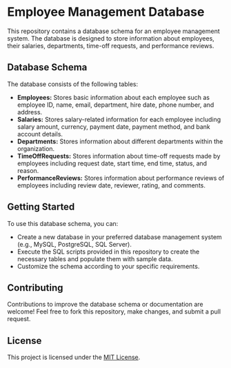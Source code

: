 # Employee Management Database

This repository contains a database schema for an employee management system. The database is designed to store information about employees, their salaries, departments, time-off requests, and performance reviews.

## Database Schema

The database consists of the following tables:

- **Employees:** Stores basic information about each employee such as employee ID, name, email, department, hire date, phone number, and address.
- **Salaries:** Stores salary-related information for each employee including salary amount, currency, payment date, payment method, and bank account details.
- **Departments:** Stores information about different departments within the organization.
- **TimeOffRequests:** Stores information about time-off requests made by employees including request date, start time, end time, status, and reason.
- **PerformanceReviews:** Stores information about performance reviews of employees including review date, reviewer, rating, and comments.

## Getting Started

To use this database schema, you can:
- Create a new database in your preferred database management system (e.g., MySQL, PostgreSQL, SQL Server).
- Execute the SQL scripts provided in this repository to create the necessary tables and populate them with sample data.
- Customize the schema according to your specific requirements.

## Contributing

Contributions to improve the database schema or documentation are welcome! Feel free to fork this repository, make changes, and submit a pull request.

## License

This project is licensed under the [MIT License](LICENSE).
